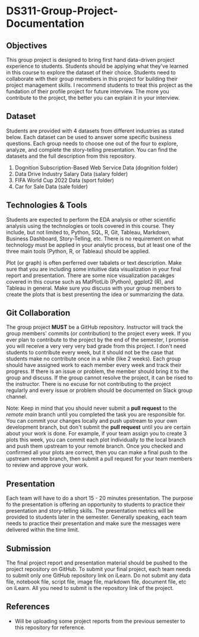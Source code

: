 # DS311-Group-Project-Documentation

## Objectives
This group project is designed to bring first hand data-driven project experience to students. Students should be applying what they've learned in this course to explore the dataset of their choice. Students need to collaborate with their group memebers in this project for building their project management skills.  I recommend students to treat this project as the fundation of their profile project for future interview. The more you contribute to the project, the better you can explain it in your interview. 

## Dataset
Students are provided with 4 datasets from different industries as stated below.  Each dataset can be used to answer some specific business questions.  Each group needs to choose one out of the four to explore, analyze, and complete the story-telling presentation. You can find the datasets and the full description from this repository.

1. Dognition Subscription-Based Web Service Data (dognition folder)
2. Data Drive Industry Salary Data (salary folder)
3. FIFA World Cup 2022 Data (sport folder)
4. Car for Sale Data (sale folder)

## Technologies & Tools
Students are expected to perform the EDA analysis or other scientific analysis using the technologies or tools covered in this course.  They include, but not limited to, Python, SQL, R, Git, Tableau, Markdown, Business Dashboard, Story-Telling, etc. There is no requirement on what technology must be applied in your analytic process, but at least one of the three main tools (Python, R, or Tableau) should be applied.  

Plot (or graph) is often perferred over tabalets or text description. Make sure that you are including some intuitive data visualization in your final report and presentation. There are some nice visualization pacakges covered in this course such as MatPlotLib (Python), ggplot2 (R), and Tableau in general.  Make sure you discuss with your group members to create the plots that is best presenting the idea or summarizing the data.

## Git Collaboration
The group project **MUST** be a GitHub repository. Instructor will track the group members' commits (or contribution) to the project every week. If you ever plan to contribute to the project by the end of the semester, I promise you will receive a very very very bad grade from this project.  I don't need students to contribute every week, but it should not be the case that students make no contribute once in a while (like 2 weeks).  Each group should have assigned work to each member every week and track their progress.  If there is an issue or problem, the member should bring it to the group and discuss.  If the group cannot resolve the project, it can be rised to the instructor.  There is no excuse for not contributing to the project regularly and every issue or problem should be documented on Slack group channel.

Note: Keep in mind that you should never submit a **pull request** to the *remote main* branch until you completed the task you are responsible for.  You can commit your changes locally and push upstream to your own development branch, but don't submit the **pull request** until you are certain about your work is done.  For example, if your team assign you to create 3 plots this week, you can commit each plot individually to the local branch and push them upstream to your remote branch. Once you checked and confirmed all your plots are correct, then you can make a final push to the upstream remote branch, then submit a pull request for your team members to review and approve your work.

## Presentation
Each team will have to do a short 15 - 20 minutes presentation.  The purpose fo the presentation is offering an opportunity to students to practice their presentation and story-telling skills. The presentation metrics will be provided to students later in the semester.  Generally speaking, each team needs to practice their presentation and make sure the messages were delivered within the time limit.

## Submission
The final project report and presentation material should be pushed to the project repository on GitHub.  To submit your final project, each team needs to submit only one GitHub repository link on iLearn.  Do not submit any data file, notebook file, script file, image file, markdown file, document file, etc on iLearn.  All you need to submit is the repository link of the project.

## References
- Will be uploading some project reports from the previous semester to this repository for reference.
